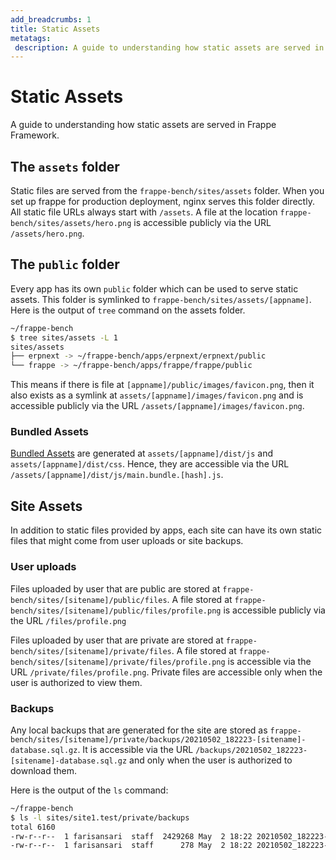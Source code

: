 ```yaml
---
add_breadcrumbs: 1
title: Static Assets
metatags:
 description: A guide to understanding how static assets are served in Frappe Framework.
---
```


# Static Assets

A guide to understanding how static assets are served in Frappe Framework.

## The `assets` folder

Static files are served from the `frappe-bench/sites/assets` folder. When you
set up frappe for production deployment, nginx serves this folder directly. All
static file URLs always start with `/assets`. A file at the location
`frappe-bench/sites/assets/hero.png` is accessible publicly via the URL
`/assets/hero.png`.

## The `public` folder

Every app has its own `public` folder which can be used to serve static assets.
This folder is symlinked to `frappe-bench/sites/assets/[appname]`. Here is the
output of `tree` command on the assets folder.

```sh
~/frappe-bench
$ tree sites/assets -L 1
sites/assets
├── erpnext -> ~/frappe-bench/apps/erpnext/erpnext/public
└── frappe -> ~/frappe-bench/apps/frappe/frappe/public
```

This means if there is file at `[appname]/public/images/favicon.png`, then it
also exists as a symlink at `assets/[appname]/images/favicon.png` and is
accessible publicly via the URL `/assets/[appname]/images/favicon.png`.

### Bundled Assets

[Bundled Assets](/docs/user/en/basics/asset-bundling) are generated at
`assets/[appname]/dist/js` and `assets/[appname]/dist/css`. Hence, they are
accessible via the URL `/assets/[appname]/dist/js/main.bundle.[hash].js`.

## Site Assets
<!-- ## /files and /private/files and /private/backups -->

In addition to static files provided by apps, each site can have its own static
files that might come from user uploads or site backups.

### User uploads

Files uploaded by user that are public are stored at
`frappe-bench/sites/[sitename]/public/files`. A file stored at
`frappe-bench/sites/[sitename]/public/files/profile.png` is accessible publicly
via the URL `/files/profile.png`

Files uploaded by user that are private are stored at
`frappe-bench/sites/[sitename]/private/files`. A file stored at
`frappe-bench/sites/[sitename]/private/files/profile.png` is accessible via the
URL `/private/files/profile.png`. Private files are accessible only when the
user is authorized to view them.

### Backups

Any local backups that are generated for the site are stored as
`frappe-bench/sites/[sitename]/private/backups/20210502_182223-[sitename]-database.sql.gz`.
It is accessible via the URL
`/backups/20210502_182223-[sitename]-database.sql.gz` and only when the user is
authorized to download them.

Here is the output of the `ls` command:

```sh
~/frappe-bench
$ ls -l sites/site1.test/private/backups
total 6160
-rw-r--r--  1 farisansari  staff  2429268 May  2 18:22 20210502_182223-site1_test-database.sql.gz
-rw-r--r--  1 farisansari  staff      278 May  2 18:22 20210502_182223-site1_test-site_config_backup.json
```
